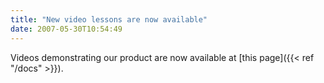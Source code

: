 ```yaml
---
title: "New video lessons are now available"
date: 2007-05-30T10:54:49
---
```



Videos demonstrating our product are now available at [this page]({{< ref "/docs" >}}).